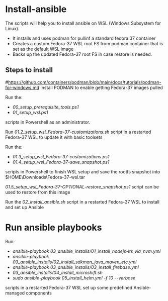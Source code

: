 # Install-ansible
The scripts will help you to install ansible on WSL (Windows Subsystem for Linux).

- It installs and uses podman for pullinf a standard fedora:37 container
- Creates a custom Fedora-37 WSL root FS from podman container that is set as the default WSL image
- Backs up the updated Fedora-37 root FS in case restore is needed.

## Steps to install

#https://github.com/containers/podman/blob/main/docs/tutorials/podman-for-windows.md
Install PODMAN to enable getting Fedora-37 images pulled


Run the:
- *00_setup_prerequisite_tools.ps1*
- *01_setup_wsl.ps1*

scripts in Powershell as an administrator.

Run *01.2_setup_wsl_Fedora-37-customizations.sh* script in a restarted Fedora-37 WSL to update it with basic toolsets

Run the:
- *01.3_setup_wsl_Fedora-37-customizations.ps1*
- *01.4_setup_wsl_Fedora-37-save_snapshot.ps1*

scripts in Powershell to finish WSL setup and save the rootfs snapshot into $HOME\Downloads\Fedora-37-wsl.tar

*01.5_setup_wsl_Fedora-37-OPTIONAL-restore_snapshot.ps1* script can be used to restore from this image

Run the *02_install_ansible.sh* script in a restarted Fedora-37 WSL to install and set up Ansible


# Run ansible playbooks

Run:
- *ansible-playbook 03_ansible_installs/01_install_nodejs-lts_via_nvm.yml*
- *ansible-playbook 03_ansible_installs/02_install_sdkman_java_maven_etc.yml*
- *ansible-playbook 03_ansible_installs/03_install_firebase.yml*
- *03_ansible_installs/04_install_microshift.sh*
- *sudo ansible-playbook 05_install_helm.yml -f 10 --verbose*

scripts in a restarted Fedora-37 WSL set up some predefined Ansible-managed components
